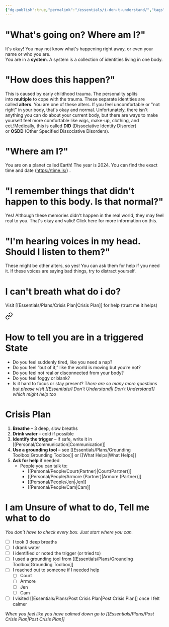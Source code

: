 ```yaml
---
{"dg-publish":true,"permalink":"/essentials/i-don-t-understand/","tags":["help-me","Crisis-Plan","triggered"],"noteIcon":""}
---
```


# **"****What's going on? Where am I?****"**  
  
It's okay! You may not know what's happening right away, or even your name or who you are.  
You are in a **system**. A system is a collection of identities living in one body.  
  
# **"How does this happen?"**  
  
This is caused by early childhood trauma. The personality splits into **multiple** to cope with the trauma. These separate identities are called **alters**. You are one of these alters. If you feel uncomfortable or "not right" in your body, that's okay and normal. Unfortunately, there isn't anything you can do about your current body, but there are ways to make yourself feel more comfortable like wigs, make-up, clothing, and ect.!Medically, this is called **DID** (Dissociative Identity Disorder) or **OSDD** (Other Specified Dissociative Disorders).  
  
# **"Where am I?"**  
  
You are on a planet called Earth! The year is 2024. You can find the exact time and date (https://time.is/) .  
  
# **"I remember things that didn't happen to this body. Is that normal?"**  
  
Yes! Although these memories didn't happen in the real world, they may feel real to you. That's okay and valid! Click here for more information on this.  
  
# **"I'm hearing voices in my head. Should I listen to them?"**  
  
These might be other alters, so yes! You can ask them for help if you need it. If these voices are saying bad things, try to distract yourself.

# I can't breath what do i do?
Visit [[Essentials/Plans/Crisis Plan\|Crisis Plan]] for help (trust me it helps)

<div class="transclusion internal-embed is-loaded"><a class="markdown-embed-link" href="/essentials/plans/crisis-plan/" aria-label="Open link"><svg xmlns="http://www.w3.org/2000/svg" width="24" height="24" viewBox="0 0 24 24" fill="none" stroke="currentColor" stroke-width="2" stroke-linecap="round" stroke-linejoin="round" class="svg-icon lucide-link"><path d="M10 13a5 5 0 0 0 7.54.54l3-3a5 5 0 0 0-7.07-7.07l-1.72 1.71"></path><path d="M14 11a5 5 0 0 0-7.54-.54l-3 3a5 5 0 0 0 7.07 7.07l1.71-1.71"></path></svg></a><div class="markdown-embed">




# How to tell you are in a triggered State
- Do you feel suddenly tired, like you need a nap?
- Do you feel “out of it,” like the world is moving but you’re not?
- Do you feel not real or disconnected from your body?
- Do you feel foggy or blank?
- Is it hard to focus or stay present?
T*here are so many more questions but please visit [[Essentials/I Don't Understand\|I Don't Understand]] which might help too*
# Crisis Plan

1. **Breathe** – 3 deep, slow breaths  
2. **Drink water** – cold if possible  
3. **Identify the trigger** – if safe, write it in [[Personal/Communication\|Communication]]  
4. **Use a grounding tool** – see [[Essentials/Plans/Grounding Toolbox\|Grounding Toolbox]]  or [[What Helps\|What Helps]]
5. **Ask for help** if needed  
   - People you can talk to:  
     - [[Personal/People/Court(Partner)\|Court(Partner)]]  
     - [[Personal/People/Armore (Partner)\|Armore (Partner)]]  
     - [[Personal/People/Jen\|Jen]]  
     - [[Personal/People/Cam\|Cam]]  

# I am Unsure of what to do, Tell me what to do
*You don’t have to check every box. Just start where you can.*

- [ ] I took 3 deep breaths
- [ ] I drank water
- [ ] I identified or noted the trigger (or tried to)
- [ ] I used a grounding tool from [[Essentials/Plans/Grounding Toolbox\|Grounding Toolbox]]
- [ ] I reached out to someone if I needed help
  - [ ] Court
  - [ ] Armore
  - [ ] Jen
  - [ ] Cam
- [ ] I visited [[Essentials/Plans/Post Crisis Plan\|Post Crisis Plan]] once I felt calmer

*When you feel like you have calmed down go to [[Essentials/Plans/Post Crisis Plan\|Post Crisis Plan]]*


</div></div>
